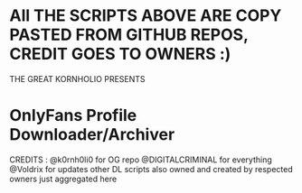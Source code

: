 # All THE SCRIPTS ABOVE ARE COPY PASTED FROM GITHUB REPOS, CREDIT GOES TO OWNERS :)

THE GREAT KORNHOLIO PRESENTS

# OnlyFans Profile Downloader/Archiver 
CREDITS : @k0rnh0li0 for OG repo
          @DIGITALCRIMINAL for everything 
          @Voldrix for updates 
          other DL scripts also owned and created by respected owners just aggregated here 
